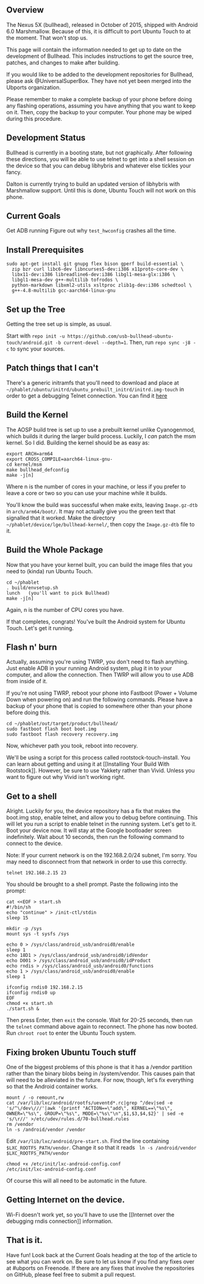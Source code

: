 ## Overview

The Nexus 5X (bullhead), released in October of 2015, shipped with Android 6.0 Marshmallow. Because of this, it is difficult to port Ubuntu Touch to at the moment. That won't stop us.

This page will contain the information needed to get up to date on the development of Bullhead. This includes instructions to get the source tree, patches, and changes to make after building.

If you would like to be added to the development repositories for Bullhead, please ask @UniversalSuperBox. They have not yet been merged into the Ubports organization.

Please remember to make a complete backup of your phone before doing any flashing operations, assuming you have anything that you want to keep on it. Then, copy the backup to your computer. Your phone may be wiped during this procedure.

## Development Status

Bullhead is currently in a booting state, but not graphically. After following these directions, you will be able to use telnet to get into a shell session on the device so that you can debug libhybris and whatever else tickles your fancy.

Dalton is currently trying to build an updated version of libhybris with Marshmallow support. Until this is done, Ubuntu Touch will not work on this phone.

## Current Goals

Get ADB running
Figure out why `test_hwconfig` crashes all the time.

## Install Prerequisites

```
sudo apt-get install git gnupg flex bison gperf build-essential \
  zip bzr curl libc6-dev libncurses5-dev:i386 x11proto-core-dev \
  libx11-dev:i386 libreadline6-dev:i386 libgl1-mesa-glx:i386 \
  libgl1-mesa-dev g++-multilib tofrodos \
  python-markdown libxml2-utils xsltproc zlib1g-dev:i386 schedtool \
  g++-4.8-multilib gcc-aarch64-linux-gnu
```

## Set up the Tree

Getting the tree set up is simple, as usual. 

Start with `repo init -u https://github.com/usb-bullhead-ubuntu-touch/android.git -b current-devel --depth=1`. Then, run `repo sync -j8 -c` to sync your sources.


## Patch things that I can't

There's a generic initramfs that you'll need to download and place at `~/phablet/ubuntu/initrd/ubuntu_prebuilt_initrd/initrd.img-touch` in order to get a debugging Telnet connection. You can find it [here](https://drive.google.com/open?id=0B9Ee5skiHSnncUJBZERSS3IyWlE)

## Build the Kernel

The AOSP build tree is set up to use a prebuilt kernel unlike Cyanogenmod, which builds it during the larger build process. Luckily, I *can* patch the msm kernel. So I did. Building the kernel should be as easy as: 

```
export ARCH=arm64
export CROSS_COMPILE=aarch64-linux-gnu-
cd kernel/msm
make bullhead_defconfig
make -j[n]
```

Where n is the number of cores in your machine, or less if you prefer to leave a core or two so you can use your machine while it builds.

You'll know the build was successful when make exits, leaving `Image.gz-dtb` in `arch/arm64/boot/`. It may not actually give you the green text that signalled that it worked.
Make the directory `~/phablet/device/lge/bullhead-kernel/`, then copy the `Image.gz-dtb` file to it.

## Build the Whole Package

Now that you have your kernel built, you can build the image files that you need to (kinda) run Ubuntu Touch.

```
cd ~/phablet
. build/envsetup.sh
lunch   (you'll want to pick Bullhead)
make -j[n]
```
Again, n is the number of CPU cores you have. 

If that completes, congrats! You've built the Android system for Ubuntu Touch. Let's get it running.

## Flash n' burn

Actually, assuming you're using TWRP, you don't need to flash anything. Just enable ADB in your running Android system, plug it in to your computer, and allow the connection. Then TWRP will allow you to use ADB from inside of it.

If you're not using TWRP, reboot your phone into Fastboot (Power + Volume Down when powering on) and run the following commands. Please have a backup of your phone that is copied to somewhere other than your phone before doing this.

```
cd ~/phablet/out/target/product/bullhead/
sudo fastboot flash boot boot.img
sudo fastboot flash recovery recovery.img
```

Now, whichever path you took, reboot into recovery.

We'll be using a script for this process called rootstock-touch-install. You can learn about getting and using it at [[Installing Your Build With Rootstock]]. However, be sure to use Yakkety rather than Vivid. Unless you want to figure out why Vivid isn't working right.

## Get to a shell

Alright. Luckily for you, the device repository has a fix that makes the boot.img stop, enable telnet, and allow you to debug before continuing. This will let you run a script to enable telnet in the running system. Let's get to it. Boot your device now. It will stay at the Google bootloader screen indefinitely. Wait about 10 seconds, then run the following command to connect to the device.

Note: If your current network is on the 192.168.2.0/24 subnet, I'm sorry. You may need to disconnect from that network in order to use this correctly.

`telnet 192.168.2.15 23`

You should be brought to a shell prompt. Paste the following into the prompt:

```
cat <<EOF > start.sh
#!/bin/sh
echo "continue" > /init-ctl/stdin
sleep 15

mkdir -p /sys
mount sys -t sysfs /sys

echo 0 > /sys/class/android_usb/android0/enable
sleep 1
echo 18D1 > /sys/class/android_usb/android0/idVendor
echo D001 > /sys/class/android_usb/android0/idProduct
echo rndis > /sys/class/android_usb/android0/functions
echo 1 > /sys/class/android_usb/android0/enable
sleep 1

ifconfig rndis0 192.168.2.15
ifconfig rndis0 up
EOF
chmod +x start.sh
./start.sh &
```

Then press Enter, then `exit` the console. Wait for 20-25 seconds, then run the `telnet` command above again to reconnect. The phone has now booted. Run `chroot root` to enter the Ubuntu Touch system.

## Fixing broken Ubuntu Touch stuff

One of the biggest problems of this phone is that it has a /vendor partition rather than the binary blobs being in /system/vendor. This causes pain that will need to be alleviated in the future. For now, though, let's fix everything so that the Android container works.

```
mount / -o remount,rw
cat /var/lib/lxc/android/rootfs/ueventd*.rc|grep ^/dev|sed -e 's/^\/dev\///'|awk '{printf "ACTION==\"add\", KERNEL==\"%s\", OWNER=\"%s\", GROUP=\"%s\", MODE=\"%s\"\n",$1,$3,$4,$2}' | sed -e 's/\r//' >/etc/udev/rules.d/70-bullhead.rules
rm /vendor
ln -s /android/vendor /vendor
```

Edit `/var/lib/lxc/android/pre-start.sh`. Find the line containing ` $LXC_ROOTFS_PATH/vendor`. Change it so that it reads 
`
ln -s /android/vendor $LXC_ROOTFS_PATH/vendor`

```
chmod +x /etc/init/lxc-android-config.conf
/etc/init/lxc-android-config.conf
```

Of course this will all need to be automatic in the future.

## Getting Internet on the device.

Wi-Fi doesn't work yet, so you'll have to use the [[Internet over the debugging rndis connection]] information.


## That is it.

Have fun! Look back at the Current Goals heading at the top of the article to see what you can work on. Be sure to let us know if you find any fixes over at #ubports on Freenode. If there are any fixes that involve the repositories on GitHub, please feel free to submit a pull request.